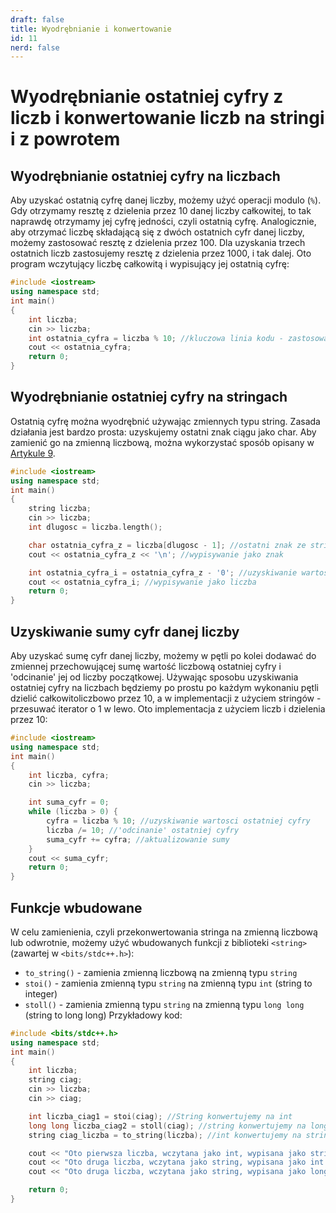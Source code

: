 ```yaml
---
draft: false
title: Wyodrębnianie i konwertowanie
id: 11
nerd: false
---
```

# Wyodrębnianie ostatniej cyfry z liczb i konwertowanie liczb na stringi i z powrotem
## Wyodrębnianie ostatniej cyfry na liczbach
Aby uzyskać ostatnią cyfrę danej liczby, możemy użyć operacji modulo (`%`). Gdy otrzymamy resztę z dzielenia przez 10 danej liczby całkowitej, to tak naprawdę otrzymamy jej cyfrę jedności, czyli ostatnią cyfrę. Analogicznie, aby otrzymać liczbę składającą się z dwóch ostatnich cyfr danej liczby, możemy zastosować resztę z dzielenia przez 100. Dla uzyskania trzech ostatnich liczb zastosujemy resztę z dzielenia przez 1000, i tak dalej.
Oto program wczytujący liczbę całkowitą i wypisujący jej ostatnią cyfrę:
```cpp
#include <iostream>
using namespace std;
int main()
{
    int liczba;
    cin >> liczba;
    int ostatnia_cyfra = liczba % 10; //kluczowa linia kodu - zastosowanie reszty z dzielenia przez 10
    cout << ostatnia_cyfra;
    return 0;
}
```
## Wyodrębnianie ostatniej cyfry na stringach
Ostatnią cyfrę można wyodrębnić używając zmiennych typu string. Zasada działania jest bardzo prosta: uzyskujemy ostatni znak ciągu jako char. Aby zamienić go na zmienną liczbową, można wykorzystać sposób opisany w [Artykule 9](https://dawkawody.github.io/Informejtycy/articles/9-ascii/).
```cpp
#include <iostream>
using namespace std;
int main()
{
    string liczba;
    cin >> liczba;
    int dlugosc = liczba.length();

    char ostatnia_cyfra_z = liczba[dlugosc - 1]; //ostatni znak ze stringa
    cout << ostatnia_cyfra_z << '\n'; //wypisywanie jako znak

    int ostatnia_cyfra_i = ostatnia_cyfra_z - '0'; //uzyskiwanie wartosci liczbowej uzywajac sposobu z artykulu 9
    cout << ostatnia_cyfra_i; //wypisywanie jako liczba
    return 0;
}

```
## Uzyskiwanie sumy cyfr danej liczby
Aby uzyskać sumę cyfr danej liczby, możemy w pętli po kolei dodawać do zmiennej przechowującej sumę wartość liczbową ostatniej cyfry i 'odcinanie' jej od liczby początkowej. Używając sposobu uzyskiwania ostatniej cyfry na liczbach będziemy po prostu po każdym wykonaniu pętli dzielić całkowitoliczbowo przez 10, a w implementacji z użyciem stringów - przesuwać iterator o 1 w lewo.
Oto implementacja z użyciem liczb i dzielenia przez 10:
```cpp
#include <iostream>
using namespace std;
int main()
{
    int liczba, cyfra;
    cin >> liczba;

    int suma_cyfr = 0;
    while (liczba > 0) {
        cyfra = liczba % 10; //uzyskiwanie wartosci ostatniej cyfry
        liczba /= 10; //'odcinanie' ostatniej cyfry
        suma_cyfr += cyfra; //aktualizowanie sumy
    }
    cout << suma_cyfr;
    return 0;
}

```
## Funkcje wbudowane
W celu zamienienia, czyli przekonwertowania stringa na zmienną liczbową lub odwrotnie, możemy użyć wbudowanych funkcji z biblioteki `<string>`(zawartej w `<bits/stdc++.h>`):
- `to_string()` - zamienia zmienną liczbową na zmienną typu `string`
- `stoi()` - zamienia zmienną typu `string` na zmienną typu `int` (string to integer)
- `stoll()` - zamienia zmienną typu `string` na zmienną typu `long long` (string to long long)
Przykładowy kod:
```cpp
#include <bits/stdc++.h>
using namespace std;
int main()
{
    int liczba;
    string ciag;
    cin >> liczba;
    cin >> ciag;

    int liczba_ciag1 = stoi(ciag); //String konwertujemy na int
    long long liczba_ciag2 = stoll(ciag); //string konwertujemy na long long
    string ciag_liczba = to_string(liczba); //int konwertujemy na string

    cout << "Oto pierwsza liczba, wczytana jako int, wypisana jako string: " << ciag_liczba << '\n';
    cout << "Oto druga liczba, wczytana jako string, wypisana jako int: " << liczba_ciag1 << '\n';
    cout << "Oto druga liczba, wczytana jako string, wypisana jako long long: " << liczba_ciag2;

    return 0;
}

```
